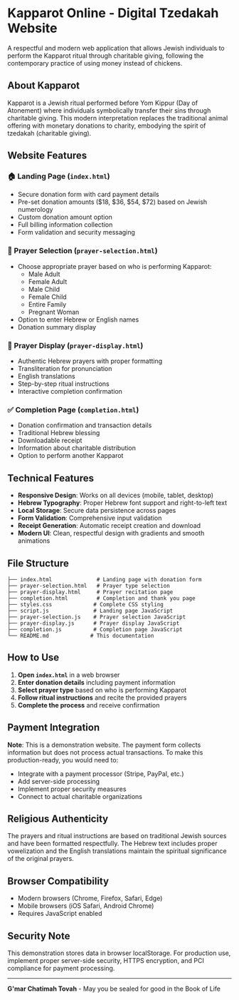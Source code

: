 # Kapparot Online - Digital Tzedakah Website

A respectful and modern web application that allows Jewish individuals to perform the Kapparot ritual through charitable giving, following the contemporary practice of using money instead of chickens.

## About Kapparot

Kapparot is a Jewish ritual performed before Yom Kippur (Day of Atonement) where individuals symbolically transfer their sins through charitable giving. This modern interpretation replaces the traditional animal offering with monetary donations to charity, embodying the spirit of tzedakah (charitable giving).

## Website Features

### 🏠 Landing Page (`index.html`)
- Secure donation form with card payment details
- Pre-set donation amounts ($18, $36, $54, $72) based on Jewish numerology
- Custom donation amount option
- Full billing information collection
- Form validation and security messaging

### 🙏 Prayer Selection (`prayer-selection.html`)
- Choose appropriate prayer based on who is performing Kapparot:
  - Male Adult
  - Female Adult
  - Male Child
  - Female Child
  - Entire Family
  - Pregnant Woman
- Option to enter Hebrew or English names
- Donation summary display

### 📿 Prayer Display (`prayer-display.html`)
- Authentic Hebrew prayers with proper formatting
- Transliteration for pronunciation
- English translations
- Step-by-step ritual instructions
- Interactive completion confirmation

### ✅ Completion Page (`completion.html`)
- Donation confirmation and transaction details
- Traditional Hebrew blessing
- Downloadable receipt
- Information about charitable distribution
- Option to perform another Kapparot

## Technical Features

- **Responsive Design**: Works on all devices (mobile, tablet, desktop)
- **Hebrew Typography**: Proper Hebrew font support and right-to-left text
- **Local Storage**: Secure data persistence across pages
- **Form Validation**: Comprehensive input validation
- **Receipt Generation**: Automatic receipt creation and download
- **Modern UI**: Clean, respectful design with gradients and smooth animations

## File Structure

```
├── index.html              # Landing page with donation form
├── prayer-selection.html   # Prayer type selection
├── prayer-display.html     # Prayer recitation page
├── completion.html         # Completion and thank you page
├── styles.css             # Complete CSS styling
├── script.js              # Landing page JavaScript
├── prayer-selection.js    # Prayer selection JavaScript
├── prayer-display.js      # Prayer display JavaScript
├── completion.js          # Completion page JavaScript
└── README.md             # This documentation
```

## How to Use

1. **Open `index.html`** in a web browser
2. **Enter donation details** including payment information
3. **Select prayer type** based on who is performing Kapparot
4. **Follow ritual instructions** and recite the provided prayers
5. **Complete the process** and receive confirmation

## Payment Integration

**Note**: This is a demonstration website. The payment form collects information but does not process actual transactions. To make this production-ready, you would need to:

- Integrate with a payment processor (Stripe, PayPal, etc.)
- Add server-side processing
- Implement proper security measures
- Connect to actual charitable organizations

## Religious Authenticity

The prayers and ritual instructions are based on traditional Jewish sources and have been formatted respectfully. The Hebrew text includes proper vowelization and the English translations maintain the spiritual significance of the original prayers.

## Browser Compatibility

- Modern browsers (Chrome, Firefox, Safari, Edge)
- Mobile browsers (iOS Safari, Android Chrome)
- Requires JavaScript enabled

## Security Note

This demonstration stores data in browser localStorage. For production use, implement proper server-side security, HTTPS encryption, and PCI compliance for payment processing.

---

**G'mar Chatimah Tovah** - May you be sealed for good in the Book of Life
